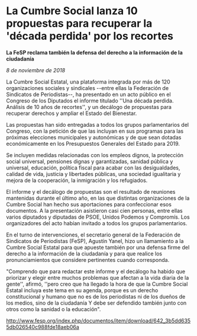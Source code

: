 # La Cumbre Social lanza 10 propuestas para recuperar la 'década perdida' por los recortes

**La FeSP reclama también la defensa del derecho a la información de la ciudadanía**

*8 de noviembre de 2018*

La Cumbre Social Estatal, una plataforma integrada por más de 120 organizaciones sociales y sindicales --entre ellas la Federación de Sindicatos de Periodistas--, ha presentado en un acto público en el Congreso de los Diputados el informe titulado ''Una década perdida. Análisis de 10 años de recortes'', y un decálogo de propuestas para recuperar derechos y ampliar el Estado del Bienestar.

Las propuestas han sido entregadas a todos los grupos parlamentarios del Congreso, con la petición de que las incluyan en sus programas para las próximas elecciones municipales y autonómicas y de que sean dotadas económicamente en los Presupuestos Generales del Estado para 2019.

Se incluyen medidas relacionadas con los empleos dignos, la protección social universal, pensiones dignas y garantizadas, sanidad pública y universal, educación, política fiscal para acabar con las desigualdades, calidad de vida, justicia y libertades públicas, una sociedad igualitaria y mejora de la cooperación, la inmigración y los refugiados.

El informe y el decálogo de propuestas son el resultado de reuniones mantenidas durante el último año, en las que distintas organizaciones de la Cumbre Social han hecho sus aportaciones para confeccionar esos documentos.
A la presentación asistieron casi cien personas, entre ellas varios diputados y diputadas de PSOE, Unidos Podemos y Compromís. Los organizadores del acto habían invitado a todos los grupos parlamentarios.

En el turno de intervenciones, el secretario general de la Federación de Sindicatos de Periodistas (FeSP), Agustín Yanel, hizo un llamamiento a la Cumbre Social Estatal para que apueste también por una defensa firme del derecho a la información de la ciudadanía y para que realice los pronunciamientos que considere pertinentes cuando corresponda.

"Comprendo que para redactar este informe y el decálogo ha habido que priorizar y elegir entre muchos problemas que afectan a la vida diaria de la gente'', afirmó, ''pero creo que ha llegado la hora de que la Cumbre Social Estatal incluya este tema en su agenda, porque es un derecho constitucional y humano que no es de los periodistas ni de los dueños de los medios, sino de la ciudadanía Y debe ser defendido también junto con otros como la sanidad o la educación".

http://www.fesp.org/index.php/documentos/item/download/642_3b5dd6355db026540c988fde18aeb06a
